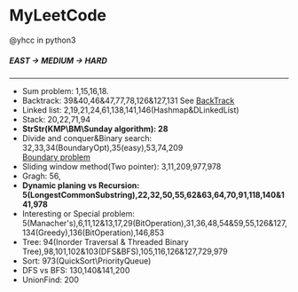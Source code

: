 # MyLeetCode
@yhcc
in python3
##### EAST -> MEDIUM -> HARD

----------------------------------------
* Sum problem: 1,15,16,18. 
* Backtrack: 39&40,46&47,77,78,126&127,131
See [BackTrack](https://leetcode.com/problems/combination-sum/discuss/16502/A-general-approach-to-backtracking-questions-in-Java-(Subsets-Permutations-Combination-Sum-Palindrome-Partitioning))  
* Linked list: 2,19,21,24,61,138,141,146(Hashmap&DLinkedList)  
* Stack: 20,22,71,94  
* **StrStr(KMP\BM\Sunday algorithm): 28**  
* Divide and conquer&Binary search: 32,33,34(BoundaryOpt),35(easy),53,74,209  
[Boundary problem](https://blog.csdn.net/u011523762/article/details/50878613)  
* Sliding window method(Two pointer): 3,11,209,977,978  
* Gragh: 56,  
* **Dynamic planing vs Recursion: 5(LongestCommonSubstring),22,32,50,55,62&63,64,70,91,118,140&141,978**  
* Interesting or Special problem: 5(Manacher's),6,11,12&13,17,29(BitOperation),31,36,48,54&59,55,126&127,134(Greedy),136(BitOperation),146,853  
* Tree: 94(Inorder Traversal & Threaded Binary Tree),98,101,102&103(DFS&BFS),105,116,126&127,729,979  
* Sort: 973(QuickSort\PriorityQueue)
* DFS vs BFS: 130,140&141,200  
* UnionFind: 200  
